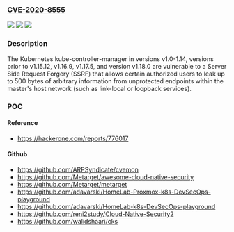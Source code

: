 ### [CVE-2020-8555](https://cve.mitre.org/cgi-bin/cvename.cgi?name=CVE-2020-8555)
![](https://img.shields.io/static/v1?label=Product&message=Kubernetes&color=blue)
![](https://img.shields.io/static/v1?label=Version&message=1.15%3C%201.15.12%20&color=brighgreen)
![](https://img.shields.io/static/v1?label=Vulnerability&message=CWE-918%20Server-Side%20Request%20Forgery%20(SSRF)&color=brighgreen)

### Description

The Kubernetes kube-controller-manager in versions v1.0-1.14, versions prior to v1.15.12, v1.16.9, v1.17.5, and version v1.18.0 are vulnerable to a Server Side Request Forgery (SSRF) that allows certain authorized users to leak up to 500 bytes of arbitrary information from unprotected endpoints within the master's host network (such as link-local or loopback services).

### POC

#### Reference
- https://hackerone.com/reports/776017

#### Github
- https://github.com/ARPSyndicate/cvemon
- https://github.com/Metarget/awesome-cloud-native-security
- https://github.com/Metarget/metarget
- https://github.com/adavarski/HomeLab-Proxmox-k8s-DevSecOps-playground
- https://github.com/adavarski/HomeLab-k8s-DevSecOps-playground
- https://github.com/reni2study/Cloud-Native-Security2
- https://github.com/walidshaari/cks

